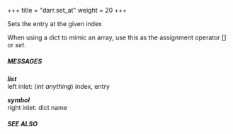 +++
title = "darr.set_at"
weight = 20
+++

Sets the entry at the given index  
  
When using a dict to mimic an array, use this as the assignment operator [] or _set_.  
  
##### MESSAGES  
  
**_list_**  
left inlet: (_int_ _anything_) index, entry  
  
**_symbol_**  
right inlet: dict name  
  
##### SEE ALSO  
